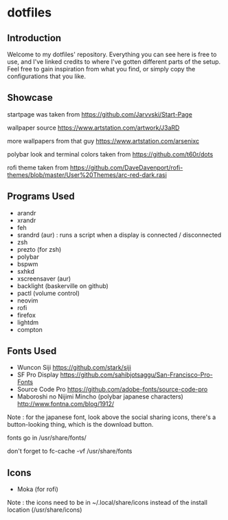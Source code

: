 # dotfiles
## Introduction
Welcome to my dotfiles' repository. Everything you can see here is free to use, and I've linked credits to where I've gotten different parts of the setup. Feel free to gain inspiration from what you find, or simply copy the configurations that you like.

## Showcase


startpage was taken from https://github.com/Jarvvski/Start-Page

wallpaper source https://www.artstation.com/artwork/J3aRD

more wallpapers from that guy https://www.artstation.com/arsenixc

polybar look and terminal colors taken from https://github.com/t60r/dots

rofi theme taken from https://github.com/DaveDavenport/rofi-themes/blob/master/User%20Themes/arc-red-dark.rasi

## Programs Used
- arandr
- xrandr
- feh
- srandrd (aur) : runs a script when a display is connected / disconnected
- zsh
- prezto (for zsh)
- polybar
- bspwm
- sxhkd
- xscreensaver (aur)
- backlight (baskerville on github)
- pactl (volume control)
- neovim
- rofi
- firefox
- lightdm
- compton

## Fonts Used
- Wuncon Siji https://github.com/stark/siji
- SF Pro Display https://github.com/sahibjotsaggu/San-Francisco-Pro-Fonts
- Source Code Pro https://github.com/adobe-fonts/source-code-pro
- Maboroshi no Nijimi Mincho (polybar japanese characters) http://www.fontna.com/blog/1912/

Note : for the japanese font, look above the social sharing icons, there's a button-looking thing, which is the download button.

fonts go in /usr/share/fonts/

don't forget to fc-cache -vf /usr/share/fonts

## Icons
- Moka (for rofi)

Note : the icons need to be in ~/.local/share/icons instead of the install location (/usr/share/icons)
